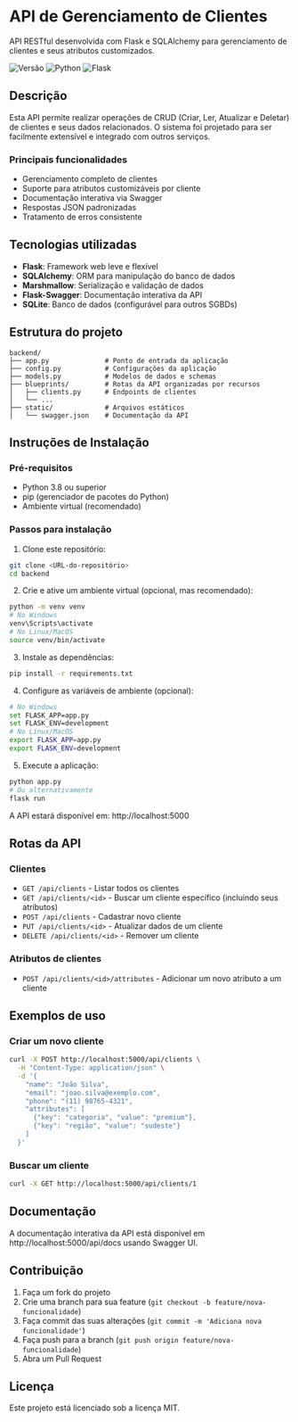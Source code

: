 # API de Gerenciamento de Clientes

API RESTful desenvolvida com Flask e SQLAlchemy para gerenciamento de clientes e seus atributos customizados.

![Versão](https://img.shields.io/badge/versão-1.0.0-blue)
![Python](https://img.shields.io/badge/Python-3.8+-green)
![Flask](https://img.shields.io/badge/Flask-2.0+-lightgrey)

## Descrição

Esta API permite realizar operações de CRUD (Criar, Ler, Atualizar e Deletar) de clientes e seus dados relacionados. O sistema foi projetado para ser facilmente extensível e integrado com outros serviços.

### Principais funcionalidades
- Gerenciamento completo de clientes
- Suporte para atributos customizáveis por cliente
- Documentação interativa via Swagger
- Respostas JSON padronizadas
- Tratamento de erros consistente

## Tecnologias utilizadas

- **Flask**: Framework web leve e flexível
- **SQLAlchemy**: ORM para manipulação do banco de dados
- **Marshmallow**: Serialização e validação de dados
- **Flask-Swagger**: Documentação interativa da API
- **SQLite**: Banco de dados (configurável para outros SGBDs)

## Estrutura do projeto

```
backend/
├── app.py              # Ponto de entrada da aplicação
├── config.py           # Configurações da aplicação
├── models.py           # Modelos de dados e schemas
├── blueprints/         # Rotas da API organizadas por recursos
│   ├── clients.py      # Endpoints de clientes
│   └── ...
├── static/             # Arquivos estáticos
│   └── swagger.json    # Documentação da API
```

## Instruções de Instalação

### Pré-requisitos
- Python 3.8 ou superior
- pip (gerenciador de pacotes do Python)
- Ambiente virtual (recomendado)

### Passos para instalação

1. Clone este repositório:
```bash
git clone <URL-do-repositório>
cd backend
```

2. Crie e ative um ambiente virtual (opcional, mas recomendado):
```bash
python -m venv venv
# No Windows
venv\Scripts\activate
# No Linux/MacOS
source venv/bin/activate
```

3. Instale as dependências:
```bash
pip install -r requirements.txt
```

4. Configure as variáveis de ambiente (opcional):
```bash
# No Windows
set FLASK_APP=app.py
set FLASK_ENV=development
# No Linux/MacOS
export FLASK_APP=app.py
export FLASK_ENV=development
```

5. Execute a aplicação:
```bash
python app.py
# Ou alternativamente
flask run
```

A API estará disponível em: http://localhost:5000

## Rotas da API

### Clientes
- `GET /api/clients` - Listar todos os clientes
- `GET /api/clients/<id>` - Buscar um cliente específico (incluindo seus atributos)
- `POST /api/clients` - Cadastrar novo cliente
- `PUT /api/clients/<id>` - Atualizar dados de um cliente
- `DELETE /api/clients/<id>` - Remover um cliente

### Atributos de clientes
- `POST /api/clients/<id>/attributes` - Adicionar um novo atributo a um cliente

## Exemplos de uso

### Criar um novo cliente
```bash
curl -X POST http://localhost:5000/api/clients \
  -H "Content-Type: application/json" \
  -d '{
    "name": "João Silva",
    "email": "joao.silva@exemplo.com",
    "phone": "(11) 98765-4321",
    "attributes": [
      {"key": "categoria", "value": "premium"},
      {"key": "região", "value": "sudeste"}
    ]
  }'
```

### Buscar um cliente
```bash
curl -X GET http://localhost:5000/api/clients/1
```

## Documentação

A documentação interativa da API está disponível em http://localhost:5000/api/docs usando Swagger UI.

## Contribuição

1. Faça um fork do projeto
2. Crie uma branch para sua feature (`git checkout -b feature/nova-funcionalidade`)
3. Faça commit das suas alterações (`git commit -m 'Adiciona nova funcionalidade'`)
4. Faça push para a branch (`git push origin feature/nova-funcionalidade`)
5. Abra um Pull Request

## Licença

Este projeto está licenciado sob a licença MIT.
